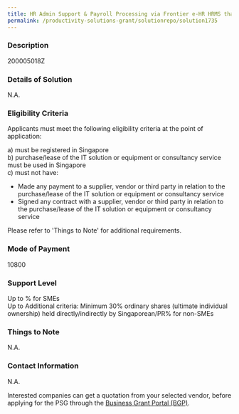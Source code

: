 ```yaml
---
title: HR Admin Support & Payroll Processing via Frontier e-HR HRMS that includes 1. HRSS via Frontier e-HR Personnel Management Leave Module Mobile Attendance Module Payroll Module Benefit and Claim Module 2. HR Admin Support & Payroll Processing Process Leave encashment & No Pay Leave via Payroll Process Claim Reimbursement Prepare Payroll reports for approval Prepare GIRO bank file for approval Prepare CPF file and submit to CPF Website One Payroll process run per month
permalink: /productivity-solutions-grant/solutionrepo/solution1735
---
```


### Description

200005018Z

### Details of Solution

N.A.

### Eligibility Criteria

Applicants must meet the following eligibility criteria at the point of application:

a) must be registered in Singapore <br>
b) purchase/lease of the IT solution or equipment or consultancy service must be used in Singapore <br>
c) must not have:
- Made any payment to a supplier, vendor or third party in relation to the purchase/lease of the IT solution or equipment or consultancy service
- Signed any contract with a supplier, vendor or third party in relation to the purchase/lease of the IT solution or equipment or consultancy service

Please refer to 'Things to Note' for additional requirements.

### Mode of Payment
10800

### Support Level
Up to % for SMEs <br>
Up to Additional criteria: 
Minimum 30% ordinary shares (ultimate individual ownership) held directly/indirectly by Singaporean/PR% for non-SMEs

### Things to Note
N.A.

### Contact Information
N.A.

Interested companies can get a quotation from your selected vendor, before applying for the PSG through the <a target='_blank' rel='noopener' href='https://www.businessgrants.gov.sg/'>Business Grant Portal (BGP)</a>.

